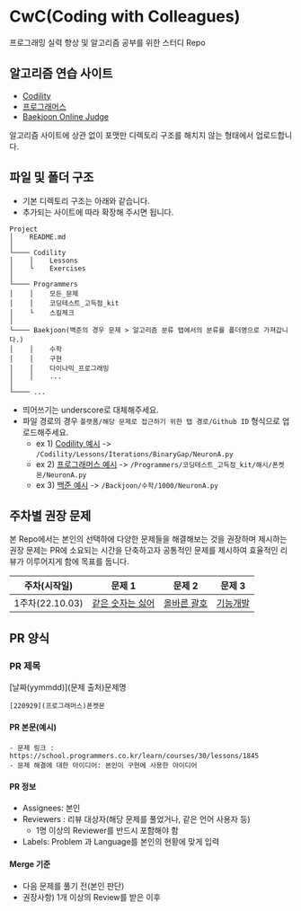 # CwC(Coding with Colleagues)

프로그래밍 실력 향상 및 알고리즘 공부를 위한 스터디 Repo

## 알고리즘 연습 사이트
- [Codility](https://app.codility.com/)
- [프로그래머스](https://programmers.co.kr/)
- [Baekjoon Online Judge](https://www.acmicpc.net/)

알고리즘 사이트에 상관 없이 포맷만 디렉토리 구조를 해치지 않는 형태에서 업로드합니다.
  
## 파일 및 폴더 구조
  - 기본 디렉토리 구조는 아래와 같습니다.
  - 추가되는 사이트에 따라 확장해 주시면 됩니다.
  ```
  Project
  │    README.md
  │
  └──── Codility
  │    │    Lessons
  │    └    Exercises
  │
  └──── Programmers
  │    │    모든_문제
  │    │    코딩테스트_고득점_kit
  │    └    스킬체크
  │
  └──── Baekjoon(백준의 경우 문제 > 알고리즘 분류 탭에서의 분류를 폴더명으로 가져갑니다.)
  │    │    수학
  │    │    구현
  │    │    다이나믹_프로그래밍 
  │    │    ...
  │
  └──── ...

  ```
  - 띄어쓰기는 underscore로 대체해주세요.
  - 파일 경로의 경우 `플랫폼/해당 문제로 접근하기 위한 탭 경로/Github ID` 형식으로 업로드해주세요.
    - ex 1) [Codility 예시](https://app.codility.com/programmers/lessons/1-iterations/binary_gap/) -> `/Codility/Lessons/Iterations/BinaryGap/NeuronA.py`
    - ex 2) [프로그래머스 예시](https://school.programmers.co.kr/learn/courses/30/lessons/1845) -> `/Programmers/코딩테스트_고득점_kit/해시/폰켓몬/NeuronA.py`
    - ex 3) [백준 예시](https://www.acmicpc.net/problem/1000) -> `/Backjoon/수학/1000/NeuronA.py`

## 주차별 권장 문제
본 Repo에서는 본인의 선택하에 다양한 문제들을 해결해보는 것을 권장하며
제시하는 권장 문제는 PR에 소요되는 시간을 단축하고자
공통적인 문제를 제시하여 효율적인 리뷰가 이루어지게 함에 목표를 둡니다.

|주차(시작일)|문제 1|문제 2|문제 3|
|---|---|---|---|
|1주차(22.10.03)|[같은 숫자는 싫어](https://school.programmers.co.kr/learn/courses/30/lessons/12906)|[올바른 괄호](https://school.programmers.co.kr/learn/courses/30/lessons/12909)|[기능개발](https://school.programmers.co.kr/learn/courses/30/lessons/42586)|

## PR 양식

### PR 제목
[날짜(yymmdd)](문제 출처)문제명
 ```
 [220929](프로그래머스)폰켓몬
 ```

#### PR 본문(예시)
```
- 문제 링크 : https://school.programmers.co.kr/learn/courses/30/lessons/1845
- 문제 해결에 대한 아이디어: 본인이 구현에 사용한 아이디어
```

#### PR 정보
- Assignees: 본인
- Reviewers : 리뷰 대상자(해당 문제를 풀었거나, 같은 언어 사용자 등)
  - 1명 이상의 Reviewer를 반드시 포함해야 함
- Labels: Problem 과 Language를 본인의 현황에 맞게 입력 

#### Merge 기준
 - 다음 문제를 풀기 전(본인 판단)
 - 권장사항) 1개 이상의 Review를 받은 이후
